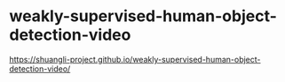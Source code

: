 # weakly-supervised-human-object-detection-video

https://shuangli-project.github.io/weakly-supervised-human-object-detection-video/
